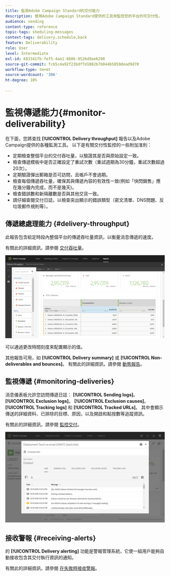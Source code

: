 ```yaml
---
title: 監測Adobe Campaign Standard的交付能力
description: 使用Adobe Campaign Standard提供的工具來監控您的平台的可交付性。
audience: sending
content-type: reference
topic-tags: sheduling-messages
context-tags: delivery,schedule,back
feature: Deliverability
role: User
level: Intermediate
exl-id: 683341fb-fef5-4aa1-8606-9526d9ae6290
source-git-commit: fcb5c4a92f23bdffd1082b7b044b5859dead9d70
workflow-type: tm+mt
source-wordcount: '306'
ht-degree: 10%

---
```


# 監視傳遞能力{#monitor-deliverability}

在下面，您將查找 **[!UICONTROL Delivery throughput]** 報告以及Adobe Campaign提供的各種監測工具。 以下是有關交付性監控的一些附加准則：
* 定期檢查整個平台的交付吞吐量，以驗證其是否與原始設定一致。
* 檢查傳遞模板中是否正確設定了重試次數（重試週期為30分鐘，重試次數超過20次）。
* 定期驗證彈出郵箱是否可訪問，且帳戶不會過期。
* 檢查每個傳遞吞吐量，確保其與傳遞內容的有效性一致(例如「快閃銷售」應在幾分鐘內完成，而不是幾天)。
* 檢查錯誤數和新隔離數是否與其他交貨一致。
* 請仔細查閱交付日誌，以檢查突出顯示的錯誤類型（密文清單、DNS問題、反垃圾郵件規則等）。

## 傳遞總處理能力 {#delivery-throughput}

此報告包含給定時段內整個平台的傳遞吞吐量資訊，以衡量消息傳遞的速度。

有關此的詳細資訊，請參閱 [交付吞吐量](../../reporting/using/delivery-throughput.md)。

![](assets/delivery_reports_1.png)

可以通過更改時間刻度來配置顯示的值。

其他報告可用，如 **[!UICONTROL Delivery summary]** 或 **[!UICONTROL Non-deliverables and bounces]**。 有關此的詳細資訊，請參閱 [動態報告](../../reporting/using/about-dynamic-reports.md)。

## 監視傳遞 {#monitoring-deliveries}

消息儀表板允許您訪問傳遞日誌： **[!UICONTROL Sending logs]**。 **[!UICONTROL Exclusion logs]**。 **[!UICONTROL Exclusion causes]**。 **[!UICONTROL Tracking logs]** 和 **[!UICONTROL Tracked URLs]**。 其中會顯示傳送的詳細資料、已排除的目標、原因，以及開啟和點按數等追蹤資訊。

有關此的詳細資訊，請參閱 [監控交付](../../sending/using/monitoring-a-delivery.md)。

![](assets/sending_delivery1.png)

## 接收警報 {#receiving-alerts}

的 **[!UICONTROL Delivery alerting]** 功能是警報管理系統，它使一組用戶能夠自動接收包含其交付執行資訊的通知。

有關此的詳細資訊，請參閱 [在失敗時接收警報](../../sending/using/receiving-alerts-when-failures-happen.md)。

<!--## External tools (#external-tools)

### Signal Spam {#signal-spam}

Signal Spam is a French service which offers anonymized feedback loop reporting for French ISPs (Orange, SFR).

This service allows you to follow the reputation of the French ISPs and track customers' activity evolution.

Signal Spam also provides direct complaints that end users log through a dedicated interface. Those complaints are then quarantined from the email address database.

### 250ok {#solution-250ok}

250ok is a monitoring solution which provides IP and domain denylists, as well as reputation indicators.

The information provided is real-time, which allows for a pro-active assistance. 250ok a complementary solution to the Adobe deliverability internal tools.-->
